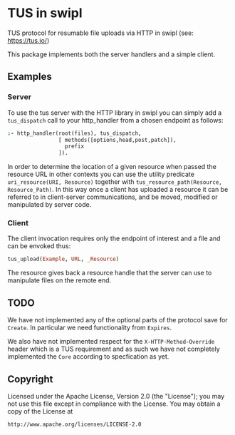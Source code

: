 
# TUS in swipl

TUS protocol for resumable file uploads via HTTP in swipl (see:
https://tus.io/)

This package implements both the server handlers and a simple client.

## Examples

### Server

To use the tus server with the HTTP library in swipl you can simply
add a `tus_dispatch` call to your http_handler from a chosen endpoint
as follows:

```prolog
:- http_handler(root(files), tus_dispatch,
                [ methods([options,head,post,patch]),
                  prefix
                ]).
```

In order to determine the location of a given resource when passed the
resource URL in other contexts you can use the utility predicate
`uri_resource(URI, Resource)` together with
`tus_resource_path(Resource, Resource_Path)`. In this way once a
client has uploaded a resource it can be referred to in client-server
communications, and be moved, modified or manipulated by server code.

### Client

The client invocation requires only the endpoint of interest and a
file and can be envoked thus:

```prolog
tus_upload(Example, URL, _Resource)
```

The resource gives back a resource handle that the server can use to
manipulate files on the remote end.

## TODO

We have not implemented any of the optional parts of the protocol save
for `Create`. In particular we need functionality from `Expires`.

We also have not implemented respect for the `X-HTTP-Method-Override`
header which is a TUS requirement and as such we have not completely
implemented the `Core` according to specfication as yet.

## Copyright

Licensed under the Apache License, Version 2.0 (the "License"); you
may not use this file except in compliance with the License. You may
obtain a copy of the License at

```
http://www.apache.org/licenses/LICENSE-2.0
```

